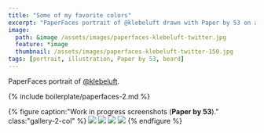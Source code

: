 ```yaml
---
title: "Some of my favorite colors"
excerpt: "PaperFaces portrait of @klebeluft drawn with Paper by 53 on an iPad."
image: 
  path: &image /assets/images/paperfaces-klebeluft-twitter.jpg 
  feature: *image
  thumbnail: /assets/images/paperfaces-klebeluft-twitter-150.jpg
tags: [portrait, illustration, Paper by 53, beard]
---
```


PaperFaces portrait of [@klebeluft](https://twitter.com/klebeluft).

{% include boilerplate/paperfaces-2.md %}

{% figure caption:"Work in progress screenshots (**Paper by 53**)." class:"gallery-2-col" %}
[![](/assets/images/paperfaces-klebeluft-process-1-600.jpg)](/assets/images/paperfaces-klebeluft-process-1-lg.jpg)
[![](/assets/images/paperfaces-klebeluft-process-2-600.jpg)](/assets/images/paperfaces-klebeluft-process-2-lg.jpg)
[![](/assets/images/paperfaces-klebeluft-process-3-600.jpg)](/assets/images/paperfaces-klebeluft-process-3-lg.jpg)
[![](/assets/images/paperfaces-klebeluft-process-4-600.jpg)](/assets/images/paperfaces-klebeluft-process-4-lg.jpg)
{% endfigure %}
